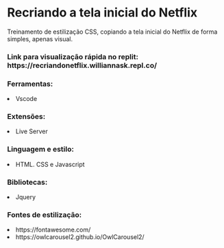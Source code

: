 # Recriando a tela inicial do Netflix

Treinamento de estilização CSS, copiando a tela inicial do Netflix de forma simples, apenas visual.

<h3> Link para visualização rápida no replit: https://recriandonetflix.williannask.repl.co/ </h3>

<h3> Ferramentas: </h3>
<li>Vscode</li>

<h3> Extensões: </h3>
<li>Live Server</li>

<h3> Linguagem e estilo: </h3>
<li>HTML. CSS e Javascript</li>

<h3> Bibliotecas: </h3>
<li>Jquery</li>

<h3> Fontes de estilização: </h3>
<li>https://fontawesome.com/</li>
<li>https://owlcarousel2.github.io/OwlCarousel2/</li>